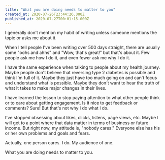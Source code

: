 ```yaml
---
title: "What you are doing needs to matter to you"
created_at: 2020-07-26T23:44:26.000Z
published_at: 2020-07-27T00:01:15.000Z
---
```

I generally don't mention my habit of writing unless someone mentions the topic or asks me about it. 

When I tell people I've been writing over 500 days straight, there are usually some "oohs and ahhs" and "Wow, that's great!" but that's about it. Few people ask me how I do it, and even fewer ask me why I do it. 

I have the same experience when talking to people about my health journey. Maybe people don't believe that reversing type 2 diabetes is possible and think I'm full of it. Maybe they just have too much going on and can't focus and understand what is possible. Maybe they don't want to hear the truth of what it takes to make major changes in their lives.

I have learned the lesson to stop paying attention to what other people think or to care about getting engagement. Is it nice to get feedback or comments? Sure! But that's not why I do what I do. 

I've stopped obsessing about likes, clicks, listens, page views, etc. Maybe I will get to a point where that data matter in terms of business or future income. But right now, my attitude is, "nobody cares." Everyone else has his or her own problems and goals and fears. 

Actually, one person cares. I do. My audience of one.

What you are doing needs to matter to you.
